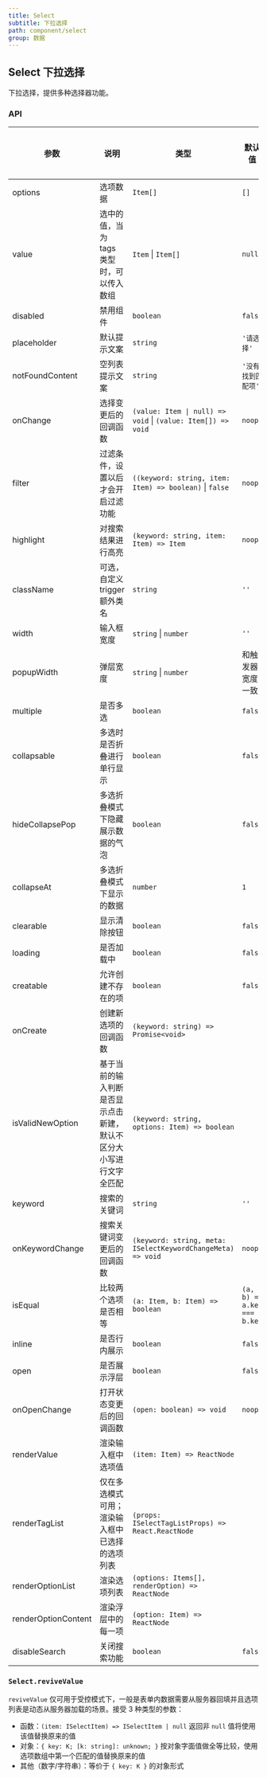 ```yaml
---
title: Select
subtitle: 下拉选择
path: component/select
group: 数据
---
```


## Select 下拉选择

下拉选择，提供多种选择器功能。

### API

| 参数                | 说明                                                               | 类型                                                        | 默认值                      | 是否必填 |
| ------------------- | ------------------------------------------------------------------ | ----------------------------------------------------------- | --------------------------- | -------- |
| options             | 选项数据                                                           | `Item[]`                                                       | `[]`                        | 是       |
| value               | 选中的值，当为 tags 类型时，可以传入数组                           | `Item` \| `Item[]`                                                         | `null`                      | 否       |
| disabled            | 禁用组件                                                           | `boolean`                                                        | `false`                     | 否       |
| placeholder         | 默认提示文案                                                       | `string`                                                      | `'请选择'`                  | 否       |
| notFoundContent     | 空列表提示文案                                                     | `string`                                                      | `'没有找到匹配项'`          | 否       |
| onChange            | 选择变更后的回调函数                                               | `(value: Item \| null) => void` \| `(value: Item[]) => void`                                                    | `noop`                      | 否       |
| filter              | 过滤条件，设置以后才会开启过滤功能                                 | `((keyword: string, item: Item) => boolean)` \| `false`                                                    | `noop`                      | 否       |
| highlight           | 对搜索结果进行高亮                                                 | `(keyword: string, item: Item) => Item`                                                    | `noop`                      | 否       |
| className           | 可选，自定义 trigger 额外类名                                      | `string`                                                      | `''`                        | 否       |
| width               | 输入框宽度                                                         | `string` \| `number`                                           | `''`                        | 否       |
| popupWidth          | 弹层宽度                                                           | `string` \| `number`                                            | 和触发器宽度一致                     | 否       |
| multiple            | 是否多选                                                           | `boolean`                                                        | `false`                     | 否       |
| collapsable         | 多选时是否折叠进行单行显示                                         | `boolean`                                                        | `false`                     | 否       |
| hideCollapsePop     | 多选折叠模式下隐藏展示数据的气泡                                   | `boolean`                                                        | `false`                     | 否       |
| collapseAt          | 多选折叠模式下显示的数据                                           | `number`                                                      | `1`                         | 否       |
| clearable           | 显示清除按钮                                                       | `boolean`                                                        | `false`                     | 否       |
| loading             | 是否加载中                                                         | `boolean`                                                        | `false`                     | 否       |
| creatable           | 允许创建不存在的项                                                 | `boolean`                                                        | `false`                     | 否       |
| onCreate            | 创建新选项的回调函数                                               | `(keyword: string) => Promise<void>`                        |                             | 否       |
| isValidNewOption    | 基于当前的输入判断是否显示点击新建，默认不区分大小写进行文字全匹配 | `(keyword: string, options: Item) => boolean`               |                             | 否       |
| keyword             | 搜索的关键词                                                       | `string`                                                      | `''`                        | 否       |
| onKeywordChange     | 搜索关键词变更后的回调函数                                         | `(keyword: string, meta: ISelectKeywordChangeMeta) => void` | `noop`                      | 否       |
| isEqual             | 比较两个选项是否相等                                               | `(a: Item, b: Item) => boolean`                             | `(a, b) => a.key === b.key` | 否       |
| inline              | 是否行内展示                                                       | `boolean`                                                        | `false`                     | 否       |
| open                | 是否展示浮层                                                       | `boolean`                                                        | `false`                     | 否       |
| onOpenChange        | 打开状态变更后的回调函数                                           | `(open: boolean) => void`                                                    | `noop`                      | 否       |
| renderValue         | 渲染输入框中选项值                                                 | `(item: Item) => ReactNode`                                 |                             | 否       |
| renderTagList       | 仅在多选模式可用；渲染输入框中已选择的选项列表                     | `(props: ISelectTagListProps) => React.ReactNode`           |                             | 否       |
| renderOptionList    | 渲染选项列表                                                       | `(options: Items[], renderOption) => ReactNode`             |                             | 否       |
| renderOptionContent | 渲染浮层中的每一项                                                 | `(option: Item) => ReactNode`                              |                             | 否       |
| disableSearch       | 关闭搜索功能                                                       | `boolean`                                                     | `false`                     | 否       |

### `Select.reviveValue`

`reviveValue` 仅可用于受控模式下，一般是表单内数据需要从服务器回填并且选项列表是动态从服务器加载的场景。接受 3 种类型的参数：

- 函数：`(item: ISelectItem) => ISelectItem | null` 返回非 `null` 值将使用该值替换原来的值
- 对象：`{ key: K; [k: string]: unknown; }` 按对象字面值做全等比较，使用选项数组中第一个匹配的值替换原来的值
- 其他（数字/字符串）：等价于 `{ key: K }` 的对象形式
